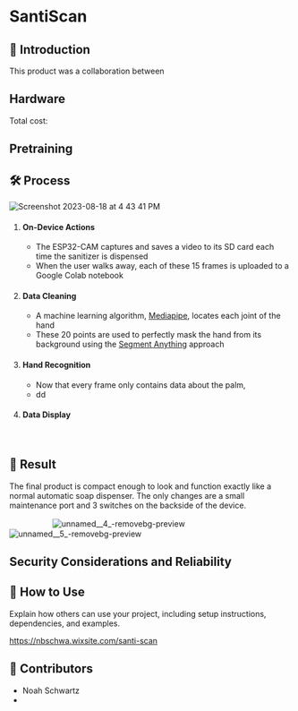# SantiScan

## 🦠 Introduction
  This product was a collaboration between 

## Hardware
Total cost:
## Pretraining

## 🛠 Process
   ![Screenshot 2023-08-18 at 4 43 41 PM](https://github.com/NoahBSchwartz/SantiScan/assets/44248582/4ba95f6c-d22e-4841-960e-10981f5f12d1)
  1. #### On-Device Actions
     - The ESP32-CAM captures and saves a video to its SD card each time the sanitizer is dispensed
     - When the user walks away, each of these 15 frames is uploaded to a Google Colab notebook
  
  2. #### Data Cleaning
     - A machine learning algorithm, [Mediapipe](https://google.github.io/mediapipe/solutions/face_mesh.html), locates each joint of the hand
     - These 20 points are used to perfectly mask the hand from its background using the [Segment Anything](https://github.com/facebookresearch/segment-anything.git) approach
  
  3. #### Hand Recognition
     - Now that every frame only contains data about the palm,
     - dd
  
  4. #### Data Display

ㅤ


## 🎉 Result
The final product is compact enough to look and function exactly like a normal automatic soap dispenser. The only changes are a small maintenance port and 3 switches on the backside of the device.

ㅤㅤㅤㅤㅤㅤ![unnamed__4_-removebg-preview](https://github.com/NoahBSchwartz/SantiScan/assets/44248582/3eeae46e-b1d2-4cdd-91ca-6b222211ae1a)
![unnamed__5_-removebg-preview](https://github.com/NoahBSchwartz/SantiScan/assets/44248582/a0088407-cbbc-4115-b61a-0ea14475dcc9)


## Security Considerations and Reliability


## 🚀 How to Use

Explain how others can use your project, including setup instructions, dependencies, and examples.




https://nbschwa.wixsite.com/santi-scan

## 👥 Contributors

- Noah Schwartz
- 
